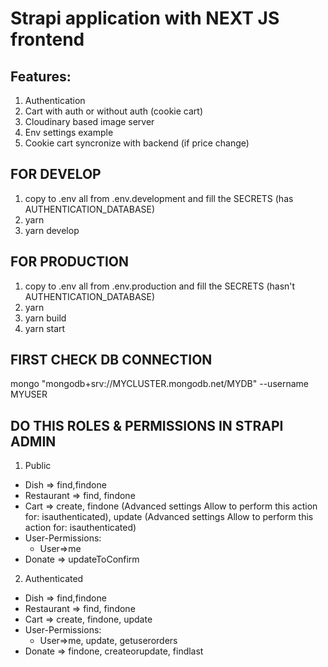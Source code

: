 # Strapi application with NEXT JS frontend

## Features:

1. Authentication
2. Cart with auth or without auth (cookie cart)
3. Cloudinary based image server
4. Env settings example
5. Cookie cart syncronize with backend (if price change)

## FOR DEVELOP

1. copy to .env all from .env.development and fill the SECRETS (has AUTHENTICATION_DATABASE)
2. yarn
3. yarn develop

## FOR PRODUCTION

1. copy to .env all from .env.production and fill the SECRETS (hasn't AUTHENTICATION_DATABASE)
2. yarn
3. yarn build
4. yarn start

## FIRST CHECK DB CONNECTION

mongo "mongodb+srv://MYCLUSTER.mongodb.net/MYDB" --username MYUSER

## DO THIS ROLES & PERMISSIONS IN STRAPI ADMIN

1. Public

- Dish => find,findone
- Restaurant => find, findone
- Cart => create, findone (Advanced settings Allow to perform this action for: isauthenticated), update (Advanced settings Allow to perform this action for: isauthenticated)
- User-Permissions:
  - User=>me
- Donate => updateToConfirm

2. Authenticated

- Dish => find,findone
- Restaurant => find, findone
- Cart => create, findone, update
- User-Permissions:
  - User=>me, update, getuserorders
- Donate => findone, createorupdate, findlast
